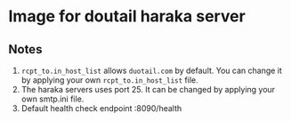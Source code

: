# Image for doutail haraka server

## Notes
1. `rcpt_to.in_host_list` allows `duotail.com` by default. You can change it by applying your own `rcpt_to.in_host_list` file.
2. The haraka servers uses port 25. It can be changed by applying your own smtp.ini file.
3. Default health check endpoint :8090/health
